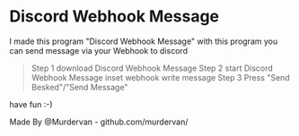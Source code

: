# Discord Webhook Message
I made this program "Discord Webhook Message" 
with this program you can send message via your Webhook to discord
>Step 1 
download Discord Webhook Message
>Step 2
start Discord Webhook Message inset webhook write message
>Step 3
Press "Send Besked"/"Send Message"

have fun :-)

Made By @Murdervan - github.com/murdervan/
